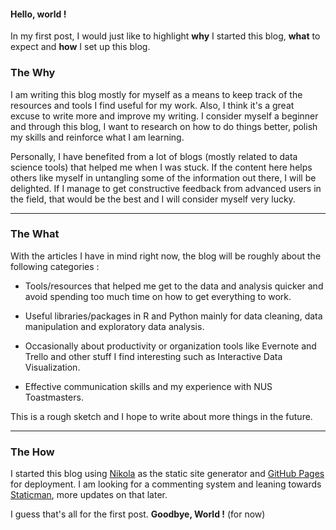 <!-- 
.. title: First Post
.. slug: first-post
.. date: 2017-04-19 17:14:09 UTC+08:00
.. tags: about
.. category: 
.. link: 
.. description: 
.. type: text
-->

#### Hello, world !

In my first post, I would just like to highlight **why** I started this blog, **what** to expect and **how** I set up this blog. 


### The Why 

I am writing this blog mostly for myself as a means to keep track of the resources and tools I find useful for my work. Also, I think it's a great excuse to write more and improve my writing. I consider myself a beginner and through this blog, I want to research on how to do things better, polish my skills and reinforce what I am learning. 

Personally, I have benefited from a lot of blogs (mostly related to data science tools) that helped me when I was stuck. If the content here helps others like myself in untangling some of the information out there, I will be delighted. If I manage to get constructive feedback from advanced users in the field, that would be the best and I will consider myself very lucky.  


----------


### The What 

With the articles I have in mind right now, the blog will be roughly about the following categories :


- Tools/resources that helped me get to the data and analysis quicker and avoid spending too much time on how to get everything to work. 

- Useful libraries/packages in R and Python mainly for data cleaning, data manipulation and exploratory data analysis.
 
- Occasionally about productivity or organization tools like Evernote and Trello and other stuff I find interesting such as Interactive Data Visualization.

- Effective communication skills and my experience with NUS Toastmasters. 

This is a rough sketch and I hope to write about more things in the future. 


----------


### The How 

I started this blog using [Nikola](https://getnikola.com/) as the static site generator and [GitHub Pages](https://pages.github.com/) for deployment. 
I am looking for a commenting system and leaning towards [Staticman](https://staticman.net/), more updates on that later. 


I guess that's all for the first post. **Goodbye, World !** (for now) 
